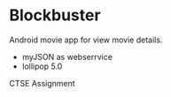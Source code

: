 # Blockbuster
Android movie app for view movie details.

- myJSON as webserrvice
- lollipop 5.0


CTSE Assignment
